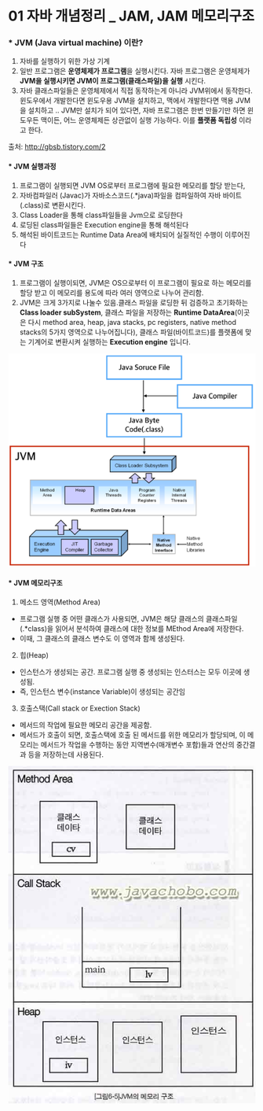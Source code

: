 # 01 자바 개념정리 _ JAM, JAM 메모리구조


### * JVM (Java virtual machine) 이란? ###
1.  자바를 실행하기 위한 가상 기계
2.  일반 프로그램은 **운영체제가 프로그램**을 실행시킨다. 자바 프로그램은 운영체제가 **JVM을 실행시키면 JVM이 프로그램(클래스파일)을 실행** 시킨다. 
3. 자바 클래스파일들은 운영체제에서 직접 동작하는게 아니라 JVM위에서 동작한다. 윈도우에서 개발한다면 윈도우용 JVM을 설치하고, 맥에서 개발한다면 맥용 JVM을 설치하고 .. JVM만 설치가 되어 있다면, 자바 프로그램은 한번 만들기만 하면 윈도우든 맥이든, 어느 운영체제든 상관없이 실행 가능하다. 이를 **플랫폼 독립성** 이라고 한다.

출처: http://gbsb.tistory.com/2


#### * JVM 실행과정 ####
1. 프로그램이 실행되면 JVM OS로부터 프로그램에 필요한 메모리를 할당 받는다,
2. 자바컴파일러 (Javac)가 자바소스코드(.*java)파일을 컴파일하여 자바 바이트(.class)로 변환시킨다.
3. Class Loader을 통해 class파일들을 Jvm으로 로딩한다
4. 로딩된 class파일들은 Execution engine을 통해 해석된다
5. 해석된 바이트코드는 Runtime Data Area에 배치되어 실질적인 수행이 이루어진다




#### * JVM 구조 ####

1. 프로그램이 실행이되면, JVM은 OS으로부터 이 프로그램이 필요로 하는 메모리를 할당 받고 이 메모리를 용도에 따라 여러 영역으로 나누어 관리함. 
2. JVM은 크게 3가지로 나눌수 있음.클래스 파일을 로딩한 뒤 검증하고 초기화하는 **Class loader subSystem**, 클래스 파일을 저장하는 **Runtime DataArea**(이곳은 다시 method area, heap, java stacks, pc registers, native method stacks의 5가지 영역으로 나누어집니다), 클래스 파일(바이트코드)를 플랫폼에 맞는 기계어로 변환시켜 실행하는 **Execution engine** 입니다.

![jvm_Structure](../image/jvm_Structure.png)


#### * JVM 메모리구조 ####

1. 메소드 영역(Method Area)
 - 프로그램 실행 중 어떤 클래스가 사용되면, JVM은 해당 클래스의 클래스파일(.*class)을 읽어서 분석하여 클래스에 대한 정보를 MEthod Area에 저장한다.
 - 이때, 그 클래스의 클래스 변수도 이 영역과 함께 생성된다.
2. 힙(Heap)
 - 인스턴스가 생성되는 공간. 프로그램 실행 중 생성되는 인스터스는 모두 이곳에 생성됨. 
 - 즉, 인스턴스 변수(instance Variable)이 생성되는 공간임
3. 호출스택(Call stack or Exection Stack)
 - 메서드의 작업에 필요한 메모리 공간을 제공함.
 - 메서드가 호출이 되면, 호출스택에 호출 된 메서드를 위한 메모리가 할당되며, 이 메모리는 메서드가 작업을 수행하는 동안 지역변수(매개변수 포함)들과 연산의 중간결과 등을 저장하는데 사용된다.
 
 ![jvm_memoryStructure](../image/jvm_memoryStructure.jpg)

